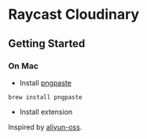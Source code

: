 # Raycast Cloudinary

## Getting Started

### On Mac

* Install [pngpaste](https://github.com/jcsalterego/pngpaste)

```
brew install pngpaste
```

* Install extension



Inspired by [aliyun-oss](https://github.com/raycast/extensions/tree/78b7c11594d4551540ca9ba0f11a98cd921f7412/extensions/aliyun-oss).
